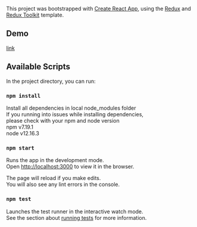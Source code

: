 This project was bootstrapped with [Create React App](https://github.com/facebook/create-react-app), using the [Redux](https://redux.js.org/) and [Redux Toolkit](https://redux-toolkit.js.org/) template.

## Demo

[link](https://octoxme.github.io/ticketmaster-fetch-me-some-events)

## Available Scripts

In the project directory, you can run:

### `npm install`

Install all dependencies in local node_modules folder<br />
If you running into issues while installing dependencies,<br />
please check with your npm and node version<br />
npm v7.19.1<br />
node v12.16.3<br />

### `npm start`

Runs the app in the development mode.<br />
Open [http://localhost:3000](http://localhost:3000) to view it in the browser.

The page will reload if you make edits.<br />
You will also see any lint errors in the console.

### `npm test`

Launches the test runner in the interactive watch mode.<br />
See the section about [running tests](https://facebook.github.io/create-react-app/docs/running-tests) for more information.

